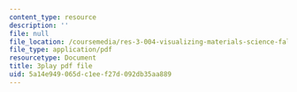 ```yaml
---
content_type: resource
description: ''
file: null
file_location: /coursemedia/res-3-004-visualizing-materials-science-fall-2017/5a14e949065dc1eef27d092db35aa889_-7_Q3G1za30.pdf
file_type: application/pdf
resourcetype: Document
title: 3play pdf file
uid: 5a14e949-065d-c1ee-f27d-092db35aa889
---
```

